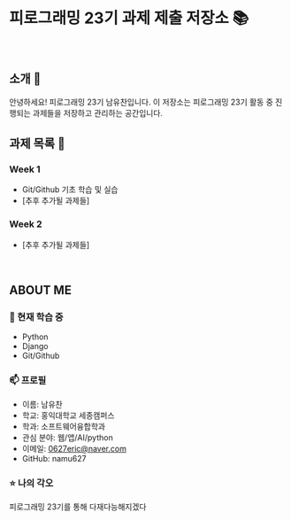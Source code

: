 # 피로그래밍 23기 과제 제출 저장소 📚
<br>

## 소개 🚀
안녕하세요! 피로그래밍 23기 남유찬입니다.
이 저장소는 피로그래밍 23기 활동 중 진행되는 과제들을 저장하고 관리하는 공간입니다.
<br>

## 과제 목록 📕
### Week 1
- Git/Github 기초 학습 및 실습
- [추후 추가될 과제들]

### Week 2
- [추후 추가될 과제들]
<br>

## ABOUT ME
### 🌱 현재 학습 중
- Python
- Django
- Git/Github

### 📫 프로필
- 이름: 남유찬
- 학교: 홍익대학교 세종캠퍼스
- 학과: 소프트웨어융합학과
- 관심 분야: 웹/앱/AI/python
- 이메일: 0627eric@naver.com
- GitHub: namu627

### ⭐ 나의 각오
피로그래밍 23기를 통해 다재다능해지겠다
